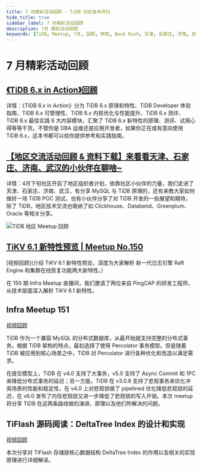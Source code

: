 ```yaml
---
title: 7 月精彩活动回顾 - TiDB 社区技术月刊
hide_title: true
sidebar_label: 7 月精彩活动回顾
description: 7月 精彩活动回顾
keywords: [TiDB, Meetup, 7月, 回顾, 特性, Book Rush, 天津, 石家庄, 济南, 武汉]
---
```


# 7 月精彩活动回顾

## **[《TiDB 6.x in Action》回顾](https://asktug.com/t/topic/812920)**

详情：《TiDB 6.x in Action》分为 TiDB 6.x 原理和特性、TiDB Developer 体验指南、TiDB 6.x 可管理性、TiDB 6.x 内核优化与性能提升、TiDB 6.x 测评、TiDB 6.x 最佳实践 6 大内容模块，汇聚了 TiDB 6.x 新特性的原理、测评、试用心得等等干货。不管你是 DBA 运维还是应用开发者，如果你正在或有意向使用 TiDB 6.x，这本书都可以给你提供参考和实践指南。

## **[【地区交流活动回顾 & 资料下载】来看看天津、石家庄、济南、武汉的小伙伴在聊啥~](https://asktug.com/t/topic/694604)**

详情：4月下旬社区开启了地区组织者计划，依靠社区小伙伴的力量，我们走进了天津、石家庄、济南、武汉，有分享 MySQL 与 TiDB 原理的，还有来教大家如何做好一场 TiDB POC 测试，也有小伙伴分享了对 TiDB 开发的一些展望和期待，除了 TiDB，地区技术交流也吸纳了如 Clickhouse、Databend、Greenplum、Oracle 等相关分享。

![TiDB 地区 Meetup 回顾](https://img2.pingcap.com/forms/e/e/eea7c420d99b9b382b6f4010bd7c9efa31af9718.jpeg)

## [TiKV 6.1 新特性预览 | Meetup No.150](https://mp.weixin.qq.com/s/1a9x67SfWgtTaTugFzlLzA)

[视频回顾](介绍 TiKV 6.1 新特性预览，深度为大家解析 新一代日志引擎 Raft Engine 和集群在线恢复功能两大新特性。)

在 150 期 Infra Meetup 直播间，我们邀请了两位来自 PingCAP 的研发工程师，从技术层面深入解析 TiKV 6.1 新特性。

## **Infra Meetup 151**

[视频回顾](https://www.bilibili.com/video/BV14d4y1D7wz)

TiDB 作为一个兼容 MySQL 的分布式数据库，从最开始就支持完整的分布式事务。根据 TiDB 架构的特点，最初选择了使用 Percolator 事务模型。但是随着 TiDB 被应用到核心场景之中，TiDB 对 Percolator 进行各种优化和改造以满足需求。

在提交模型上，TiDB 在 v4.0 支持了大事务，v5.0 支持了 Async Commit 和 1PC 来降低分布式事务的延迟；另一方面，TiDB 在 v3.0.8 支持了悲观事务来优化冲突场景的性能和稳定性，在 v4.0 上对悲观锁做了 pipelined 优化降低悲观锁的延迟，在 v6.0 发布了内存悲观锁又进一步降低了悲观锁的写入开销。本次 meetup 将分享 TiDB 在这两条路线做的演进、原理以及他们所解决的问题。

## TiFlash 源码阅读：DeltaTree Index 的设计和实现

[视频回顾](https://www.bilibili.com/video/BV1dV4y1L74v)

本次分享对 TiFlash 存储层核心数据结构 DeltaTree Index 的作用以及相关的实现原理进行详细解读。